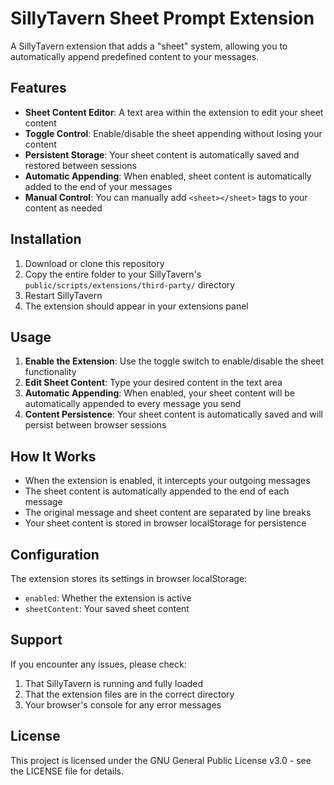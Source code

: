 # SillyTavern Sheet Prompt Extension

A SillyTavern extension that adds a "sheet" system, allowing you to automatically append predefined content to your messages.

## Features

- **Sheet Content Editor**: A text area within the extension to edit your sheet content
- **Toggle Control**: Enable/disable the sheet appending without losing your content
- **Persistent Storage**: Your sheet content is automatically saved and restored between sessions
- **Automatic Appending**: When enabled, sheet content is automatically added to the end of your messages
- **Manual Control**: You can manually add `<sheet></sheet>` tags to your content as needed

## Installation

1. Download or clone this repository
2. Copy the entire folder to your SillyTavern's `public/scripts/extensions/third-party/` directory
3. Restart SillyTavern
4. The extension should appear in your extensions panel

## Usage

1. **Enable the Extension**: Use the toggle switch to enable/disable the sheet functionality
2. **Edit Sheet Content**: Type your desired content in the text area
3. **Automatic Appending**: When enabled, your sheet content will be automatically appended to every message you send
4. **Content Persistence**: Your sheet content is automatically saved and will persist between browser sessions

## How It Works

- When the extension is enabled, it intercepts your outgoing messages
- The sheet content is automatically appended to the end of each message
- The original message and sheet content are separated by line breaks
- Your sheet content is stored in browser localStorage for persistence

## Configuration

The extension stores its settings in browser localStorage:
- `enabled`: Whether the extension is active
- `sheetContent`: Your saved sheet content

## Support

If you encounter any issues, please check:
1. That SillyTavern is running and fully loaded
2. That the extension files are in the correct directory
3. Your browser's console for any error messages

## License

This project is licensed under the GNU General Public License v3.0 - see the LICENSE file for details.